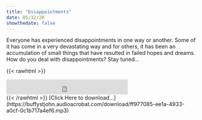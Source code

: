 ```yaml
---
title: "Disappointments"
date: 05/12/20
showthedate: false
---
```


Everyone has experienced disappointments in one way or another. Some of it has come in a very devastating way and for others, it has been an accumulation of small things that have resulted in failed hopes and dreams. How do you deal with disappointments? Stay tuned...
<!--more-->
{{< rawhtml >}}
<iframe width='320px' height='40px' src='https://www.audioacrobat.com/tplay/Bf42841d5fc5b484aed1c02df68c28aadNh0vFTYGJjkqCxxeRWtfalBUVVVJSBYEPUgSeDZ+UFA' frameBorder='0'></iframe><br>
{{< /rawhtml >}}
[Click Here to download&hellip;](https://buffystjohn.audioacrobat.com/download/ff977085-ee1a-4933-a0cf-0c1b717a4ef6.mp3)